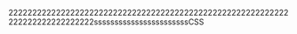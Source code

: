 22222222222222222222222222222222222222222222222222222222222222222222222222222sssssssssssssssssssssssCSS


